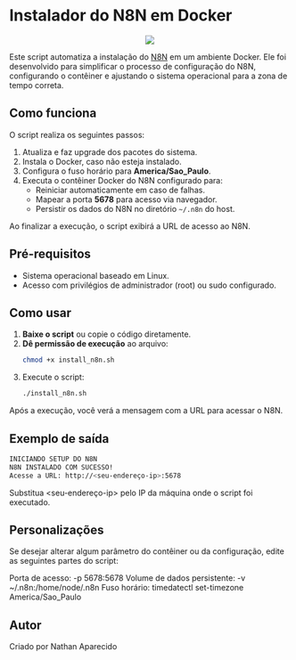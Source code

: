# Instalador do N8N em Docker
<p align="center">
    <img windth="300" src="https://d7umqicpi7263.cloudfront.net/img/product/e7408e58-cfe2-4d60-90f7-6f0075eb2692.com/d5093a42b2a1c8bf1f27fcda98f5c6f6"
      </p>

Este script automatiza a instalação do [N8N](https://n8n.io/) em um ambiente Docker. Ele foi desenvolvido para simplificar o processo de configuração do N8N, configurando o contêiner e ajustando o sistema operacional para a zona de tempo correta.

## Como funciona

O script realiza os seguintes passos:

1. Atualiza e faz upgrade dos pacotes do sistema.
2. Instala o Docker, caso não esteja instalado.
3. Configura o fuso horário para **America/Sao_Paulo**.
4. Executa o contêiner Docker do N8N configurado para:
   - Reiniciar automaticamente em caso de falhas.
   - Mapear a porta **5678** para acesso via navegador.
   - Persistir os dados do N8N no diretório `~/.n8n` do host.

Ao finalizar a execução, o script exibirá a URL de acesso ao N8N.

## Pré-requisitos

- Sistema operacional baseado em Linux.
- Acesso com privilégios de administrador (root) ou sudo configurado.

## Como usar

1. **Baixe o script** ou copie o código diretamente.
2. **Dê permissão de execução** ao arquivo:
   ```bash
   chmod +x install_n8n.sh
   ```
3. Execute o script:
   ```bash
   ./install_n8n.sh
   ```
Após a execução, você verá a mensagem com a URL para acessar o N8N.

## Exemplo de saída
  ```bash
  INICIANDO SETUP DO N8N 
  N8N INSTALADO COM SUCESSO!
  Acesse a URL: http://<seu-endereço-ip>:5678
  ```
Substitua <seu-endereço-ip> pelo IP da máquina onde o script foi executado.

## Personalizações

Se desejar alterar algum parâmetro do contêiner ou da configuração, edite as seguintes partes do script:

Porta de acesso: -p 5678:5678
Volume de dados persistente: -v ~/.n8n:/home/node/.n8n
Fuso horário: timedatectl set-timezone America/Sao_Paulo

## Autor 

Criado por Nathan Aparecido
